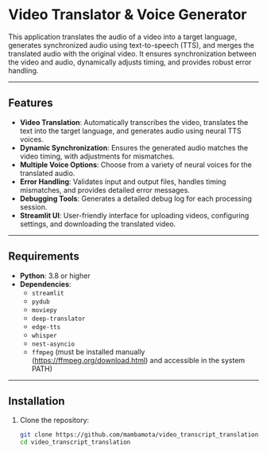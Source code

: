 # Video Translator & Voice Generator

This application translates the audio of a video into a target language, generates synchronized audio using text-to-speech (TTS), and merges the translated audio with the original video. It ensures synchronization between the video and audio, dynamically adjusts timing, and provides robust error handling.

---

## Features

- **Video Translation**: Automatically transcribes the video, translates the text into the target language, and generates audio using neural TTS voices.
- **Dynamic Synchronization**: Ensures the generated audio matches the video timing, with adjustments for mismatches.
- **Multiple Voice Options**: Choose from a variety of neural voices for the translated audio.
- **Error Handling**: Validates input and output files, handles timing mismatches, and provides detailed error messages.
- **Debugging Tools**: Generates a detailed debug log for each processing session.
- **Streamlit UI**: User-friendly interface for uploading videos, configuring settings, and downloading the translated video.

---

## Requirements

- **Python**: 3.8 or higher
- **Dependencies**:
  - `streamlit`
  - `pydub`
  - `moviepy`
  - `deep-translator`
  - `edge-tts`
  - `whisper`
  - `nest-asyncio`
  - `ffmpeg` (must be installed manually (https://ffmpeg.org/download.html) and accessible in the system PATH)

---

## Installation

1. Clone the repository:
   ```bash
   git clone https://github.com/mambamota/video_transcript_translation.git
   cd video_transcript_translation